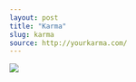 ```yaml
---
layout: post
title: "Karma"
slug: karma
source: http://yourkarma.com/
---
```


<img src="{{ site.url }}/assets/img/screenshots/karma.jpg">
